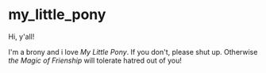 # my_little_pony

Hi, y'all!

I'm a brony and i love _My Little Pony_. If you don't, please shut up. Otherwise _the Magic of Frienship_ will tolerate hatred out of you!
